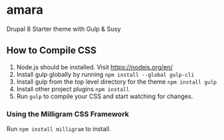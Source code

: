 # amara
Drupal 8 Starter theme with Gulp &amp; Susy

## How to Compile CSS 
1. Node.js should be installed. Visit https://nodejs.org/en/
2. Install gulp globally by running `npm install --global gulp-cli`
3. Install gulp from the top level directory for the theme `npm install gulp`
4. Install other project plugins `npm install`
5. Run `gulp` to compile your CSS and start watching for changes.

### Using the Milligram CSS Framework
Run `npm install milligram` to install. 
